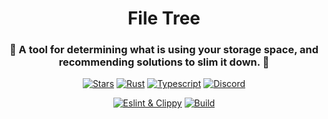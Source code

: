 <div align="center">
  <h1>File Tree</h1>
  <h3>🌳 A tool for determining what is using your storage space, and recommending solutions to slim it down. 🌳</h3>


<p>


[![Stars](https://img.shields.io/github/stars/d4m13n-d3v/file_tree_rust?style=social)](https://github.com/d4m13n-d3v/file_tree_rust)
[![Rust](https://img.shields.io/badge/built_with-Rust-dca282.svg)](https://github.com/d4m13n-d3v/file_tree_rust)
[![Typescript](https://img.shields.io/badge/built_with-Typescript-3178C6.svg)](https://github.com/d4m13n-d3v/file_tree_rust)
[![Discord](https://img.shields.io/discord/1195961063183765575?label=chat&logo=discord)](https://discord.gg/8dHnaarghJ)


</p>

<p>

[![Eslint & Clippy](https://github.com/d4m13n-d3v/file_tree_rust/actions/workflows/eslint_clippy.yml/badge.svg)](https://github.com/d4m13n-d3v/file_tree_rust/actions/workflows/eslint_clippy.yml)
[![Build](https://github.com/d4m13n-d3v/file_tree_rust/actions/workflows/build.yml/badge.svg)](https://github.com/d4m13n-d3v/file_tree_rust/actions/workflows/build.yml)

<p>

</div>
